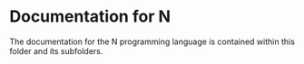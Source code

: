 # Documentation for N
The documentation for the N programming language is contained within this folder and its subfolders.